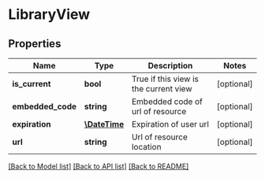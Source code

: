 # LibraryView

## Properties
Name | Type | Description | Notes
------------ | ------------- | ------------- | -------------
**is_current** | **bool** | True if this view is the current view | [optional] 
**embedded_code** | **string** | Embedded code of url of resource | [optional] 
**expiration** | [**\DateTime**](\DateTime.md) | Expiration of user url | [optional] 
**url** | **string** | Url of resource location | [optional] 

[[Back to Model list]](../README.md#documentation-for-models) [[Back to API list]](../README.md#documentation-for-api-endpoints) [[Back to README]](../README.md)


